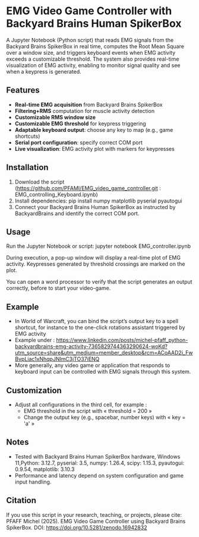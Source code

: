 # EMG Video Game Controller with Backyard Brains Human SpikerBox

A Jupyter Notebook (Python script) that reads EMG signals from the Backyard Brains SpikerBox in real time, computes the Root Mean Square over a window size, and triggers keyboard events when EMG activity exceeds a customizable threshold. The system also provides real-time visualization of EMG activity, enabling to monitor signal quality and see when a keypress is generated.

## Features
- **Real-time EMG acquisition** from Backyard Brains SpikerBox
- **Filtering+RMS** computation for muscle activity detection
- **Customizable RMS window size**  
- **Customizable EMG threshold** for keypress triggering  
- **Adaptable keyboard output**: choose any key to map (e.g., game shortcuts)  
- **Serial port configuration**: specify correct COM port  
- **Live visualization**: EMG activity plot with markers for keypresses  

## Installation

1. Download the script (https://github.com/PFAMI/EMG_video_game_controller.git : EMG_controlling_Keyboard.ipynb)
2. Install dependencies: pip install numpy matplotlib pyserial pyautogui
3. Connect your Backyard Brains Human SpikerBox as instructed by BackyardBrains and identify the correct COM port.

## Usage

Run the Jupyter Notebook or script: jupyter notebook EMG_controller.ipynb

During execution, a pop-up window will display a real-time plot of EMG activity. Keypresses generated by threshold crossings are marked on the plot.

You can open a word processor to verify that the script generates an output correctly, before to start your video-game.

## Example
* In World of Warcraft, you can bind the script’s output key to a spell shortcut, for instance to the one-click rotations assistant triggered by EMG activity
* Example under : https://www.linkedin.com/posts/michel-pfaff_python-backyardbrains-emg-activity-7365829744363290624-woKd?utm_source=share&utm_medium=member_desktop&rcm=ACoAAD2i_FwBvpLiac1xNhqpJNlmC3jTO37iENQ
* More generally, any video game or application that responds to keyboard input can be controlled with EMG signals through this system.

## Customization
- Adjust all configurations in the third cell, for example :
  - EMG threshold in the script with « threshold = 200 »
  - Change the output key (e.g., spacebar, number keys) with « key = 'a' »

## Notes
- Tested with Backyard Brains Human SpikerBox hardware, Windows 11,Python: 3.12.7, pyserial: 3.5, numpy: 1.26.4, scipy: 1.15.3, pyautogui: 0.9.54, matplotlib: 3.10.3
- Performance and latency depend on system configuration and game input handling.

## Citation

If you use this script in your research, teaching, or projects, please cite:
PFAFF Michel (2025). EMG Video Game Controller using Backyard Brains SpikerBox. DOI: https://doi.org/10.5281/zenodo.16942832
